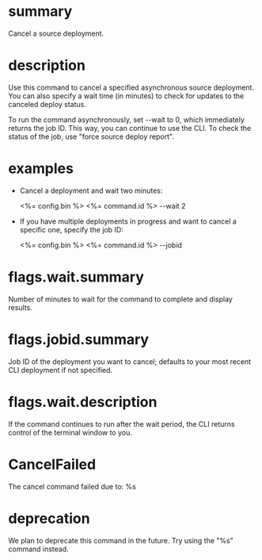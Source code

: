 # summary

Cancel a source deployment.

# description

Use this command to cancel a specified asynchronous source deployment. You can also specify a wait time (in minutes) to check for updates to the canceled deploy status.

To run the command asynchronously, set --wait to 0, which immediately returns the job ID. This way, you can continue to use the CLI. To check the status of the job, use "force source deploy report".

# examples

- Cancel a deployment and wait two minutes:

  <%= config.bin %> <%= command.id %> --wait 2

- If you have multiple deployments in progress and want to cancel a specific one, specify the job ID:

  <%= config.bin %> <%= command.id %> --jobid <jobid>

# flags.wait.summary

Number of minutes to wait for the command to complete and display results.

# flags.jobid.summary

Job ID of the deployment you want to cancel; defaults to your most recent CLI deployment if not specified.

# flags.wait.description

If the command continues to run after the wait period, the CLI returns control of the terminal window to you.

# CancelFailed

The cancel command failed due to: %s

# deprecation

We plan to deprecate this command in the future. Try using the "%s" command instead.
